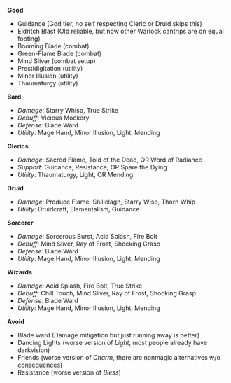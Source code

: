 **Good**
- Guidance (God tier, no self respecting Cleric or Druid skips this)
- Eldritch Blast (Old reliable, but now other Warlock cantrips are on equal footing)
- Booming Blade (combat)
- Green-Flame Blade (combat)
- Mind Sliver (combat setup)
- Prestidigitation (utility)
- Minor Illusion (utility)
- Thaumaturgy (utility)

**Bard**
- *Damage*: Starry Whisp, True Strike
- *Debuff*: Vicious Mockery
- *Defense*: Blade Ward
- *Utility*: Mage Hand, Minor Illusion, Light, Mending

**Clerics**
- *Damage*: Sacred Flame, Told of the Dead, OR Word of Radiance
- *Support*: Guidance, Resistance, OR Spare the Dying 
- *Utility*: Thaumaturgy, Light, OR Mending 

**Druid**
- *Damage*: Produce Flame, Shillelagh, Starry Wisp, Thorn Whip
- *Utility*: Druidcraft, Elementalism, Guidance

**Sorcerer**
- *Damage*: Sorcerous Burst, Acid Splash, Fire Bolt
- *Debuff*: Mind Sliver, Ray of Frost, Shocking Grasp
- *Defense*: Blade Ward
- *Utility*: Mage Hand, Minor Illusion, Light, Mending

**Wizards**
- *Damage*: Acid Splash, Fire Bolt, True Strike
- *Debuff*: Chill Touch, Mind Sliver, Ray of Frost, Shocking Grasp
- *Defense*: Blade Ward
- *Utility*: Mage Hand, Minor Illusion, Light, Mending

**Avoid**
- Blade ward (Damage mitigation but just running away is better)
- Dancing Lights (worse version of *Light*, most people already have darkvision)
- Friends (worse version of *Charm*, there are nonmagic alternatives w/o consequences)
- Resistance (worse version of *Bless*)